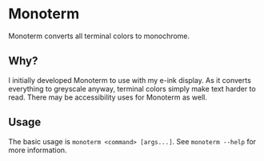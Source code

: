 Monoterm
========

Monoterm converts all terminal colors to monochrome.

Why?
----

I initially developed Monoterm to use with my e-ink display. As it converts
everything to greyscale anyway, terminal colors simply make text harder to
read. There may be accessibility uses for Monoterm as well.

Usage
-----

The basic usage is `monoterm <command> [args...]`. See `monoterm --help` for
more information.
